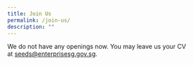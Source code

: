 ```yaml
---
title: Join Us
permalink: /join-us/
description: ""
---
```

We do not have any openings now. You may leave us your CV at [seeds@enterprisesg.gov.sg](mailto:seeds@enterprisesg.gov.sg).